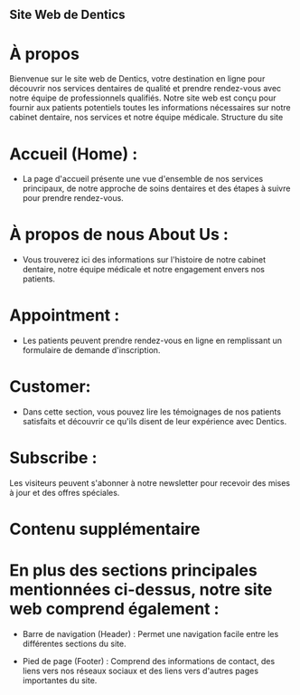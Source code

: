 


## Site Web de Dentics
# À propos

Bienvenue sur le site web de Dentics, votre destination en ligne pour découvrir nos services dentaires de qualité et prendre rendez-vous avec notre équipe de professionnels qualifiés. Notre site web est conçu pour fournir aux patients potentiels toutes les informations nécessaires sur notre cabinet dentaire, nos services et notre équipe médicale.
Structure du site

#   Accueil (Home) :
- La page d'accueil présente une vue d'ensemble de nos services principaux, de notre approche de soins dentaires et des étapes à suivre pour prendre rendez-vous.
# À propos de nous About Us :
- Vous trouverez ici des informations sur l'histoire de notre cabinet dentaire, notre équipe médicale et notre engagement envers nos patients.
#  Appointment :
- Les patients peuvent prendre rendez-vous en ligne en remplissant un formulaire de demande d'inscription.
 # Customer:
- Dans cette section, vous pouvez lire les témoignages de nos patients satisfaits et découvrir ce qu'ils disent de leur expérience avec Dentics.
# Subscribe :
 Les visiteurs peuvent s'abonner à notre newsletter pour recevoir des mises à jour et des offres spéciales.
# Contenu supplémentaire

# En plus des sections principales mentionnées ci-dessus, notre site web comprend également :
- Barre de navigation (Header) : Permet une navigation facile entre les différentes sections du site.

- Pied de page (Footer) : Comprend des informations de contact, des liens vers nos réseaux sociaux et des liens vers d'autres pages importantes du site.
